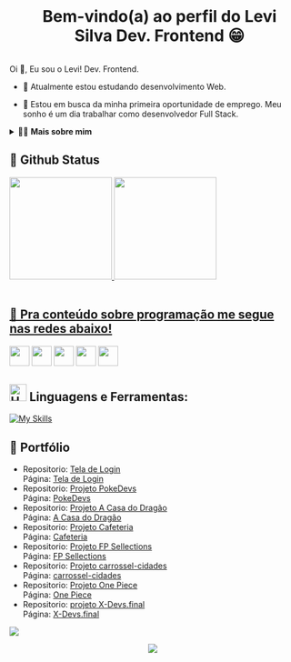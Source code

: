 <!--título-->
<div id="user-content-toc">
  <ul align="center">
    <summary><h1 style="display: inline-block">Bem-vindo(a) ao perfil do Levi Silva Dev. Frontend 😁 </h1></summary>
</div>
   
<!-- Presentation -->
<p>
  Oi 👋, Eu sou o Levi! Dev. Frontend.

  - 📖 Atualmente estou estudando desenvolvimento Web.

  - 🔭 Estou em busca da minha primeira oportunidade de emprego. Meu sonho é um dia trabalhar como desenvolvedor Full Stack.
</p>

<!-- Dropdown -->
<details>
  <summary>👨‍💻 <strong>Mais sobre mim</strong></summary>

  - 💬 Tenho 25 anos, atualmente moro no Brasil, mais precisamente em Fortaleza/Ce. Tenho experiência com <strong>HTML, CSS e JavaScript</strong> e sigo buscando cada vez mais conhecimento, para se tornar um profissional completo e competente em qualquer empresa que eu estiver, sou muito comunicativo, proativo e amigável, gosto muito de ouvir também, todo tipo de feedback é importante para mim, acredito que são através deles que posso me tornar um profissional e uma pessoa melhor, gosto de ver e participar das coisas acontecendo, gosto de observar e entender como tudo funciona.

  - ⚡ Gosto sempre de ler bons livros, a Biblia é o principal dele, pois consigo extrair dela, muitos ensinamentos para o dia a dia, gosto de assistir bons filmes, e passar o tempo com minha familia, pois foi pelo filho que comecei a estudar programação, pela chance de dar para ele um bom futuro, e ser um pai mais presente na vida dele, e acabei me apaixonando pela area. 
</details>

   ## 🚀 Github Status 
   
 <div>
  <a href="https://github.com/slv-levi">
  <img height="180em" src="https://github-readme-stats.vercel.app/api?username=slv-levi&show_icons=true&theme=cobalt"&include_all_commits=true&count_private=true"/>
  <img height="180em" src="https://github-readme-stats.vercel.app/api/top-langs/?username=slv-levi&layout=compact&langs_count=6&theme=cobalt"/>
</div>
 
<br>
 
## 🔗 Pra conteúdo sobre programação me segue nas redes abaixo!
 
<div> 
  <a href="https://www.youtube.com/@levisilva6906" target="_blank"><img src="https://img.shields.io/badge/YouTube-FF0000?style=for-the-badge&logo=youtube&logoColor=white&style="border-radius:50%"" height="35" target="_blank"></a>
  <a href="https://instagram.com/slv_levi" target="_blank"><img src="https://img.shields.io/badge/-Instagram-%23E4405F?style=for-the-badge&logo=instagram&logoColor=white&style="border-radius:50%"" height="35" target="_blank"></a>
  <a href="https://discord.gg/973Cb95QUD" target="_blank"><img src="https://img.shields.io/badge/Discord-7289DA?style=for-the-badge&logo=discord&logoColor=white&style="border-radius:50%"" height="35" target="_blank"></a> 
  <a href = "mailto:levizinhowskateboard@gmail.com"><img src="https://img.shields.io/badge/-Gmail-%23333?style=for-the-badge&logo=gmail&perline=13&logoColor=white&style="border-radius:50%"" height="35" target="_blank"></a>
  <a href="https://www.linkedin.com/in/levi-silva-0b3b33206" target="_blank"><img src="https://img.shields.io/badge/-LinkedIn-%230077B5?style=for-the-badge&logo=linkedin&logoColor=white&style="border-radius:50%"" height="35" target="_blank"></a> 
</div>

<!-- Skills: Programming Languages & Tools -->
## <img src="https://raw.githubusercontent.com/Tarikul-Islam-Anik/Animated-Fluent-Emojis/master/Emojis/Objects/Hammer%20and%20Wrench.png" alt="Hammer and Wrench" width="30" height="30" /> **Linguagens e Ferramentas:**  
[![My Skills](https://skillicons.dev/icons?i=html,css,bootstrap,tailwind,js,nodejs,typescript,react,vite,git,github,vscode,figma,discord,vscode,notion,mysql,npm,supabase&perline=13)](#)

  <!-- Portifolio -->
## 🔗 Portfólio
- Repositorio: [Tela de Login](https://github.com/slv-levi/tela-login-simples.git)<br>
  Página: [Tela de Login](https://slv-levi.github.io/tela-login-simples/)
- Repositorio: [Projeto PokeDevs](https://github.com/slv-levi/projeto-pokedevs)<br>
  Página: [PokeDevs](https://slv-levi.github.io/projeto-pokedevs/)
- Repositorio: [Projeto A Casa do Dragão](https://github.com/slv-levi/projeto-a-casa-do-dragao.git)<br>
  Página: [A Casa do Dragão](https://slv-levi.github.io/projeto-a-casa-do-dragao/)
- Repositorio: [Projeto Cafeteria](https://github.com/slv-levi/cafeteria.git)<br>
  Página: [Cafeteria](https://slv-levi.github.io/cafeteria/)
- Repositorio: [Projeto FP Sellections](https://github.com/slv-levi/projeto-carrossel-vitrine-automotiva.git)<br>
  Página: [FP Sellections](https://slv-levi.github.io/projeto-carrossel-vitrine-automotiva/)
- Repositorio: [Projeto carrossel-cidades](https://github.com/slv-levi/carrossel-cidades.git)<br>
  Página: [carrossel-cidades](https://slv-levi.github.io/carrossel-cidades/)
- Repositorio: [Projeto One Piece](https://github.com/slv-levi/Projeto-One-Piece.git)<br>
  Página: [One Piece](https://slv-levi.github.io/Projeto-One-Piece/)
- Repositorio: [projeto X-Devs.final](https://github.com/slv-levi/x-devs-final.git)<br>
  Página: [X-Devs.final](https://slv-levi.github.io/x-devs-final/)

<p align="left">
  <img align="center" src="https://user-images.githubusercontent.com/74038190/225813708-98b745f2-7d22-48cf-9150-083f1b00d6c9.gif">
</p>

  <p align="center">
     <img src="https://capsule-render.vercel.app/api?type=waving&color=gradient&height=100&section=footer"/>
</p>
